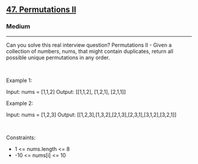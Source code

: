 <h2><a href="https://leetcode.com/problems/permutations-ii/">47. Permutations II</a></h2><h3>Medium</h3><hr>Can you solve this real interview question? Permutations II - Given a collection of numbers, nums, that might contain duplicates, return all possible unique permutations in any order.

 

Example 1:


Input: nums = [1,1,2]
Output:
[[1,1,2],
 [1,2,1],
 [2,1,1]]


Example 2:


Input: nums = [1,2,3]
Output: [[1,2,3],[1,3,2],[2,1,3],[2,3,1],[3,1,2],[3,2,1]]


 

Constraints:

 * 1 <= nums.length <= 8
 * -10 <= nums[i] <= 10
